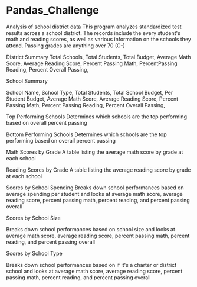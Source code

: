 # Pandas_Challenge
Analysis of school district data
This program analyzes standardized test results across a school district. The records include the every student's math and reading scores, as well as various information on the schools they attend. Passing grades are anything over 70 (C-)

District Summary
   Total Schools,
   Total Students,
   Total Budget,
   Average Math Score,
   Average Reading Score,
   Percent Passing Math,
   PercentPassing Reading,
   Percent Overall Passing, 

School Summary

  School Name,
  School Type,
  Total Students,
  Total School Budget,
  Per Student Budget,
  Average Math Score,
  Average Reading Score,
  Percent Passing Math,
  Percent Passing Reading,
  Percent Overall Passing,

Top Performing Schools 
   Determines which schools are the top performing based on overall percent passing

Bottom Performing Schools
    Determines which schools are the top performing based on overall percent passing
    
Math Scores by Grade
    A table listing the average math score by grade at each school

Reading Scores by Grade
    A table listing the average reading score by grade at each school
    
Scores by School Spending
    Breaks down school performances based on average spending per student and looks at average math score, average reading score, percent passing math,    percent reading, and percent passing overall

Scores by School Size

   Breaks down school performances based on school size and looks at average math score, average reading score, percent passing math,    percent reading, and percent passing overall

Scores by School Type

   Breaks down school performances based on if it's a charter or district school and looks at average math score, average reading score, percent passing math,    percent reading, and percent passing overall

